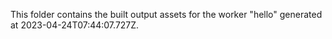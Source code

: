 This folder contains the built output assets for the worker "hello" generated at 2023-04-24T07:44:07.727Z.
